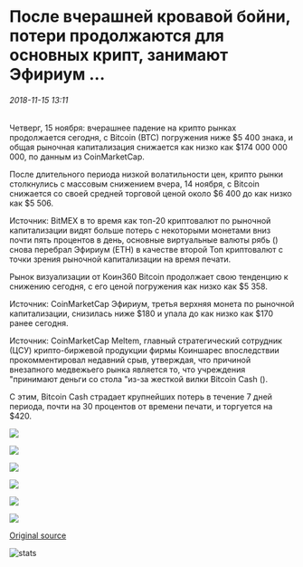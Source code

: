 # После вчерашней кровавой бойни, потери продолжаются для основных крипт, занимают Эфириум ...

###### 2018-11-15 13:11

Четверг, 15 ноября: вчерашнее падение на крипто рынках продолжается сегодня, с Bitcoin (BTC) погружения ниже $5 400 знака, и общая рыночная капитализация снижается как низко как $174 000 000 000, по данным из CoinMarketCap.

После длительного периода низкой волатильности цен, крипто рынки столкнулись с массовым снижением вчера, 14 ноября, с Bitcoin снижается со своей средней торговой ценой около $6 400 до как низко как $5 506.

Источник: BitMEX в то время как топ-20 криптовалют по рыночной капитализации видят больше потерь с некоторыми монетами вниз почти пять процентов в день, основные виртуальные валюты рябь () снова перебрал Эфириум (ETH) в качестве второй Топ криптовалют с точки зрения рыночной капитализации на время печати.

Рынок визуализации от Коин360 Bitcoin продолжает свою тенденцию к снижению сегодня, с его ценой погружения как низко как $5 358.

Источник: CoinMarketCap Эфириум, третья верхняя монета по рыночной капитализации, снизилась ниже $180 и упала до как низко как $170 ранее сегодня.

Источник: CoinMarketCap Meltem, главный стратегический сотрудник (ЦСУ) крипто-биржевой продукции фирмы Коиншарес впоследствии прокомментировал недавний срыв, утверждая, что причиной внезапного медвежьего рынка является то, что учреждения "принимают деньги со стола "из-за жесткой вилки Bitcoin Cash ().

С этим, Bitcoin Cash страдает крупнейших потерь в течение 7 дней периода, почти на 30 процентов от времени печати, и торгуется на $420.

![](https://s3.cointelegraph.com/storage/uploads/view/f93a27fbd978379b15cb181c3e8c25e0.png)

![](https://s3.cointelegraph.com/storage/uploads/view/36576d415c64142a4df7c85b2c2b37aa.png)

![](https://s3.cointelegraph.com/storage/uploads/view/b335b3641a0de3d3abb4f71a6014c6d1.jpeg)

![](https://s3.cointelegraph.com/storage/uploads/view/363ae67ca7abc62030ba9da19f504947.jpeg)

![](https://s3.cointelegraph.com/storage/uploads/view/5e2564a9afe659096bc5eedcfbfb30b2.jpeg)

![](https://s3.cointelegraph.com/storage/uploads/view/525ab2004db18d14a90c7e69319ec0b7.jpeg)

[Original source](https://cointelegraph.com/news/after-yesterdays-bloodbath-losses-continue-for-major-cryptos-xrp-overtakes-ethereum)

![stats](https://c.statcounter.com/11760860/0/a89fa40b/1/ "stats")